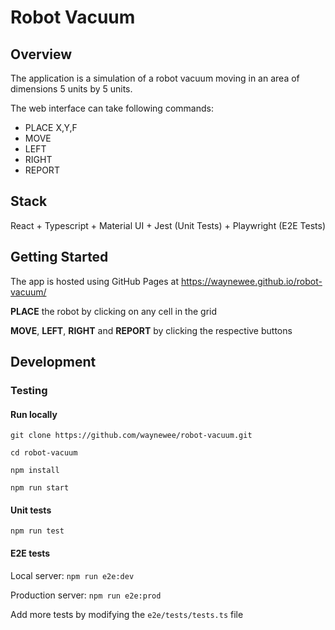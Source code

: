 # Robot Vacuum

## Overview
The application is a simulation of a robot vacuum moving in an area of dimensions 5 units by 5 units.

The web interface can take following commands:

- PLACE X,Y,F
- MOVE
- LEFT
- RIGHT
- REPORT

## Stack
React + Typescript + Material UI + Jest (Unit Tests) + Playwright (E2E Tests)

## Getting Started
The app is hosted using GitHub Pages at https://waynewee.github.io/robot-vacuum/

**PLACE** the robot by clicking on any cell in the grid

**MOVE**, **LEFT**, **RIGHT** and **REPORT** by clicking the respective buttons


## Development
### Testing
#### Run locally
`git clone https://github.com/waynewee/robot-vacuum.git`

`cd robot-vacuum`

`npm install`

`npm run start`

#### Unit tests
`npm run test`

#### E2E tests
Local server: `npm run e2e:dev`

Production server: `npm run e2e:prod`  

Add more tests by modifying the `e2e/tests/tests.ts` file
